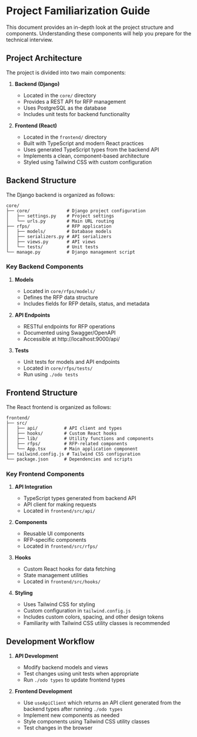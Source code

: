 # Project Familiarization Guide

This document provides an in-depth look at the project structure and components. Understanding these components will help you prepare for the technical interview.

## Project Architecture

The project is divided into two main components:

1. **Backend (Django)**
   - Located in the `core/` directory
   - Provides a REST API for RFP management
   - Uses PostgreSQL as the database
   - Includes unit tests for backend functionality

2. **Frontend (React)**
   - Located in the `frontend/` directory
   - Built with TypeScript and modern React practices
   - Uses generated TypeScript types from the backend API
   - Implements a clean, component-based architecture
   - Styled using Tailwind CSS with custom configuration

## Backend Structure

The Django backend is organized as follows:

```
core/
├── core/              # Django project configuration
│   ├── settings.py    # Project settings
│   └── urls.py        # Main URL routing
├── rfps/              # RFP application
│   ├── models/        # Database models
│   ├── serializers.py # API serializers
│   ├── views.py       # API views
│   └── tests/         # Unit tests
└── manage.py          # Django management script
```

### Key Backend Components

1. **Models**
   - Located in `core/rfps/models/`
   - Defines the RFP data structure
   - Includes fields for RFP details, status, and metadata

2. **API Endpoints**
   - RESTful endpoints for RFP operations
   - Documented using Swagger/OpenAPI
   - Accessible at http://localhost:9000/api/

3. **Tests**
   - Unit tests for models and API endpoints
   - Located in `core/rfps/tests/`
   - Run using `./odo tests`

## Frontend Structure

The React frontend is organized as follows:

```
frontend/
├── src/
│   ├── api/          # API client and types
│   ├── hooks/        # Custom React hooks
│   ├── lib/          # Utility functions and components
│   ├── rfps/         # RFP-related components
│   └── App.tsx       # Main application component
├── tailwind.config.js # Tailwind CSS configuration
└── package.json      # Dependencies and scripts
```

### Key Frontend Components

1. **API Integration**
   - TypeScript types generated from backend API
   - API client for making requests
   - Located in `frontend/src/api/`

2. **Components**
   - Reusable UI components
   - RFP-specific components
   - Located in `frontend/src/rfps/`

3. **Hooks**
   - Custom React hooks for data fetching
   - State management utilities
   - Located in `frontend/src/hooks/`

4. **Styling**
   - Uses Tailwind CSS for styling
   - Custom configuration in `tailwind.config.js`
   - Includes custom colors, spacing, and other design tokens
   - Familiarity with Tailwind CSS utility classes is recommended

## Development Workflow

1. **API Development**
   - Modify backend models and views
   - Test changes using unit tests when appropriate
   - Run `./odo types` to update frontend types

2. **Frontend Development**
   - Use `useApiClient` which returns an API client generated from the backend types after running `./odo types`
   - Implement new components as needed
   - Style components using Tailwind CSS utility classes
   - Test changes in the browser